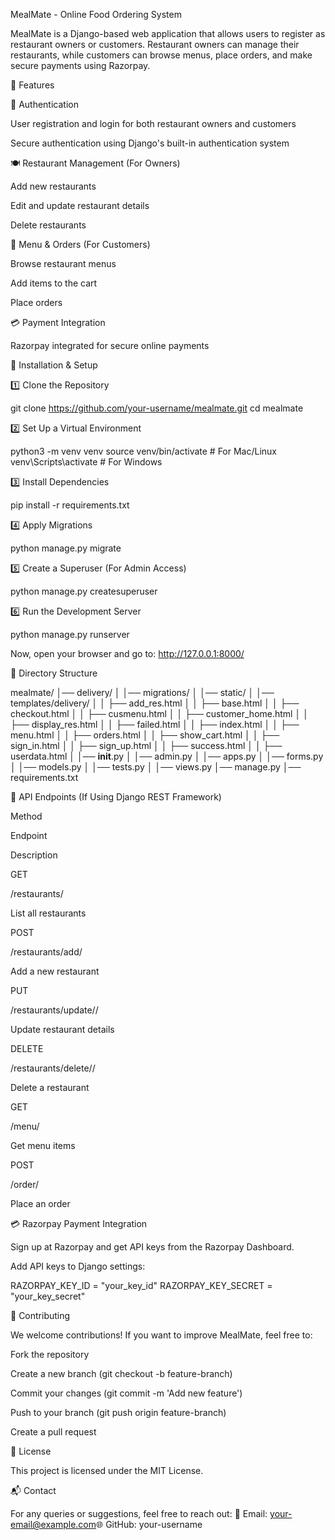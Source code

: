 MealMate - Online Food Ordering System

MealMate is a Django-based web application that allows users to register as restaurant owners or customers. Restaurant owners can manage their restaurants, while customers can browse menus, place orders, and make secure payments using Razorpay.

🚀 Features

🔐 Authentication

User registration and login for both restaurant owners and customers

Secure authentication using Django's built-in authentication system

🍽️ Restaurant Management (For Owners)

Add new restaurants

Edit and update restaurant details

Delete restaurants

🛒 Menu & Orders (For Customers)

Browse restaurant menus

Add items to the cart

Place orders

💳 Payment Integration

Razorpay integrated for secure online payments

📌 Installation & Setup

1️⃣ Clone the Repository

git clone https://github.com/your-username/mealmate.git
cd mealmate

2️⃣ Set Up a Virtual Environment

python3 -m venv venv
source venv/bin/activate  # For Mac/Linux
venv\Scripts\activate  # For Windows

3️⃣ Install Dependencies

pip install -r requirements.txt

4️⃣ Apply Migrations

python manage.py migrate

5️⃣ Create a Superuser (For Admin Access)

python manage.py createsuperuser

6️⃣ Run the Development Server

python manage.py runserver

Now, open your browser and go to: http://127.0.0.1:8000/

📂 Directory Structure

mealmate/
│── delivery/
│   │── migrations/
│   │── static/
│   │── templates/delivery/
│   │   ├── add_res.html
│   │   ├── base.html
│   │   ├── checkout.html
│   │   ├── cusmenu.html
│   │   ├── customer_home.html
│   │   ├── display_res.html
│   │   ├── failed.html
│   │   ├── index.html
│   │   ├── menu.html
│   │   ├── orders.html
│   │   ├── show_cart.html
│   │   ├── sign_in.html
│   │   ├── sign_up.html
│   │   ├── success.html
│   │   ├── userdata.html
│   │── __init__.py
│   │── admin.py
│   │── apps.py
│   │── forms.py
│   │── models.py
│   │── tests.py
│   │── views.py
│── manage.py
│── requirements.txt

📡 API Endpoints (If Using Django REST Framework)

Method

Endpoint

Description

GET

/restaurants/

List all restaurants

POST

/restaurants/add/

Add a new restaurant

PUT

/restaurants/update/<id>/

Update restaurant details

DELETE

/restaurants/delete/<id>/

Delete a restaurant

GET

/menu/

Get menu items

POST

/order/

Place an order

💳 Razorpay Payment Integration

Sign up at Razorpay and get API keys from the Razorpay Dashboard.

Add API keys to Django settings:

RAZORPAY_KEY_ID = "your_key_id"
RAZORPAY_KEY_SECRET = "your_key_secret"

🎯 Contributing

We welcome contributions! If you want to improve MealMate, feel free to:

Fork the repository

Create a new branch (git checkout -b feature-branch)

Commit your changes (git commit -m 'Add new feature')

Push to your branch (git push origin feature-branch)

Create a pull request

📜 License

This project is licensed under the MIT License.

📬 Contact

For any queries or suggestions, feel free to reach out:
📧 Email: your-email@example.com🌐 GitHub: your-username
